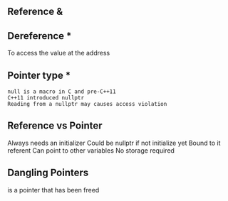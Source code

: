 ## Reference &

## Dereference *
To access the value at the address

## Pointer type *

    null is a macro in C and pre-C++11
    C++11 introduced nullptr
    Reading from a nullptr may causes access violation

## Reference vs Pointer

Always needs an initializer   Could be nullptr if not initialize yet
Bound to it referent   Can point to other variables
No storage required

## Dangling Pointers
is a pointer that has been freed